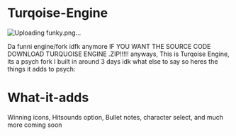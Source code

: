 
# Turqoise-Engine
![Uploading funky.png…]()


Da funni engine/fork idfk anymore
IF YOU WANT THE SOURCE CODE DOWNLOAD TURQUOISE ENGINE .ZIP!!!!!
anyways, This is Turqoise Engine, its a psych fork I built in around 3 days idk what else to say so heres the things it adds to psych:
# What-it-adds
Winning icons,
Hitsounds option,
Bullet notes,
character select,
and much more coming soon
